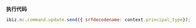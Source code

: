 <p class="panel-title"><b>执行代码</b></p>

```javascript
ibiz.mc.command.update.send({ srfdecodename: context.principal_type});
```
